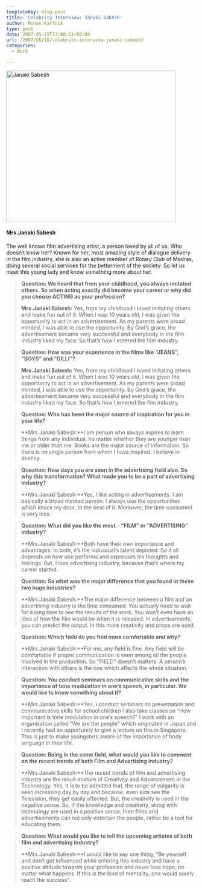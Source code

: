 ```yaml
---
templateKey: blog-post
title: 'Celebrity Interview: Janaki Sabesh'
author: Mohan Karthik
type: post
date: 2007-05-15T13:08:21+00:00
url: /2007/05/15/celebrity-interview-janaki-sabesh/
categories:
  - Work

---
```

<img src="/wp-content/uploads/2011/12/Janaki-Sabesh.jpg" alt="Janaki Sabesh" width=450px height=400px/>

#### Mrs.Janaki Sabesh

The well known film advertising artist, a person loved by all of us. Who doesn’t know her? Known for her, most amazing style of dialogue delivery in the film industry, she is also an active member of Rotary Club of Madras, doing several social services for the betterment of the society. So let us meet this young lady and know something more about her.

> **Question: We heard that from your childhood, you always imitated others. So when acting exactly did become your career or why did you choose ACTING as your profession?**
> 
> **Mrs.Janaki Sabesh:** Yes, from my childhood I loved imitating others and make fun out of it. When I was 10 years old, I was given the opportunity to act in an advertisement. As my parents were broad minded, I was able to use the opportunity. By God’s grace, the advertisement became very successful and everybody in the film industry liked my face. So that’s how I entered the film industry.

> **Question: How was your experience in the films like “JEANS”, “BOYS” and “GILLI”?**
> 
> **Mrs.Janaki Sabesh:** Yes, from my childhood I loved imitating others and make fun out of it. When I was 10 years old, I was given the opportunity to act in an advertisement. As my parents were broad minded, I was able to use the opportunity. By God’s grace, the advertisement became very successful and everybody in the film industry liked my face. So that’s how I entered the film industry.

> **Question: Who has been the major source of inspiration for you in your life?**
> 
> **Mrs.Janaki Sabesh:**I am person who always aspires to learn things from any individual, no matter whether they are younger than me or older than me. Books are the major source of information. So there is no single person from whom I have inspired. I believe in destiny.

> **Question: Now days you are seen in the advertising field also. So why this transformation? What made you to be a part of advertising industry?**
> 
> **Mrs.Janaki Sabesh:**Yes, I like acting in advertisements. I am basically a broad minded person. I always use the opportunities which knock my door, to the best of it. Moreover, the time consumed is very less.

> **Question: What did you like the most – “FILM” or “ADVERTISING” industry?**
> 
> **Mrs.Janaki Sabesh:**Both have their own importance and advantages. In both, it’s the individual’s talent depicted. So it all depends on how one performs and expresses his thoughts and feelings. But, I love advertising industry, because that’s where my career started.

> **Question: So what was the major difference that you found in these two huge industries?**
> 
> **Mrs.Janaki Sabesh:**The major difference between a film and an advertising industry is the time consumed. You actually need to wait for a long time to see the results of the work. You won’t even have an idea of how the film would be when it is released. In advertisements, you can predict the output. In this more creativity and props are used.

> **Question: Which field do you find more comfortable and why?**
> 
> **Mrs.Janaki Sabesh:**For me, any field is fine. Any field will be comfortable if proper communication is seen among all the people involved in the production. So “FIELD” doesn’t matters. A person’s interaction with others is the one which affects the whole situation.

> **Question: You conduct seminars on communicative skills and the importance of tone modulation in one’s speech, in particular. We would like to know something about it?**
> 
> **Mrs.Janaki Sabesh:**Yes, I conduct seminars on presentation and communicative skills for school children I also take classes on “How important is tone modulation in one’s speech?” I work with an organisation called “We are the people” which originated in Japan and I recently had an opportunity to give a lecture on this in Singapore. This is just to make youngsters aware of the importance of body language in their life.

> **Question: Being in the same field, what would you like to comment on the recent trends of both Film and Advertising industry?**
> 
> **Mrs.Janaki Sabesh:**The recent trends of film and advertising industry are the result mixture of Creativity and Advancement in the Technology. Yes, it is to be admitted that, the range of vulgarity is seen increasing day by day and because, even kids see the Television, they get easily affected. But, the creativity is used in the negative sense. So, if the knowledge and creativity, along with technology are used in a positive sense, then films and advertisements can not only entertain the people, rather be a tool for educating them.

> **Question: What would you like to tell the upcoming artistes of both film and advertising industry?**
> 
> **Mrs.Janaki Sabesh:**I would like to say one thing, “Be yourself and don’t get influenced while entering this industry and have a positive attitude towards your profession and never lose hope, no matter what happens. If this is the kind of mentality, one would surely reach the success”.